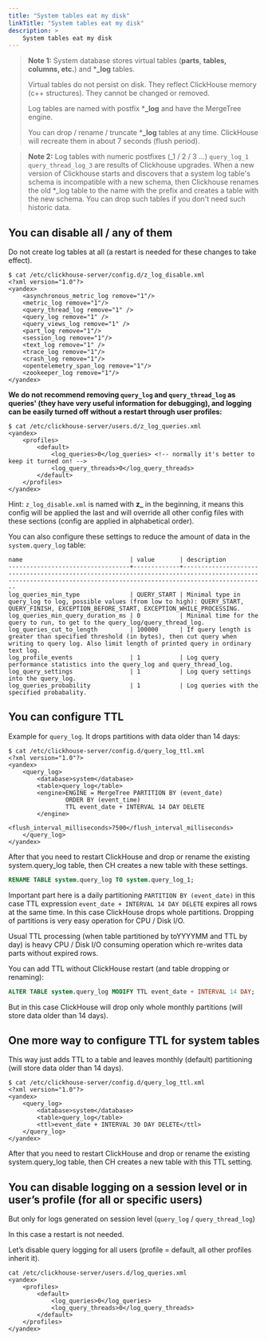 ```yaml
---
title: "System tables eat my disk"
linkTitle: "System tables eat my disk"
description: >
    System tables eat my disk
---
```

> **Note 1:** System database stores virtual tables (**parts**, **tables,** **columns, etc.**) and \***_log** tables.
>
> Virtual tables do not persist on disk. They reflect ClickHouse memory (c++ structures). They cannot be changed or removed.
>
> Log tables are named with postfix \***_log** and have the MergeTree engine.
>
> You can drop / rename / truncate \***_log** tables at any time. ClickHouse will recreate them in about 7 seconds (flush period).

> **Note 2:** Log tables with numeric postfixes (_1 / 2 / 3 ...) `query_log_1 query_thread_log_3` are results of Clickhouse upgrades. When a new version of Clickhouse starts and discovers that a system log table's schema is incompatible with a new schema, then Clickhouse renames the old *_log table to the name with the prefix and creates a table with the new schema. You can drop such tables if you don't need such historic data.

## You can disable all / any of them

Do not create log tables at all (a restart is needed for these changes to take effect).

```markup
$ cat /etc/clickhouse-server/config.d/z_log_disable.xml
<?xml version="1.0"?>
<yandex>
    <asynchronous_metric_log remove="1"/>
    <metric_log remove="1"/>
    <query_thread_log remove="1" />  
    <query_log remove="1" />
    <query_views_log remove="1" />
    <part_log remove="1"/>
    <session_log remove="1"/>
    <text_log remove="1" />
    <trace_log remove="1"/>
    <crash_log remove="1"/>
    <opentelemetry_span_log remove="1"/>
    <zookeeper_log remove="1"/>
</yandex>
```

**We do not recommend removing `query_log` and `query_thread_log` as queries' (they have very useful information for debugging), and logging can be easily turned off without a restart through user profiles:**

```markup
$ cat /etc/clickhouse-server/users.d/z_log_queries.xml
<yandex>
    <profiles>
        <default>
            <log_queries>0</log_queries> <!-- normally it's better to keep it turned on! -->
            <log_query_threads>0</log_query_threads>
        </default>
    </profiles>
</yandex>
```

Hint: `z_log_disable.xml` is named with **z_** in the beginning, it means this config will be applied the last and will override all other config files with these sections (config are applied in alphabetical order).

You can also configure these settings to reduce the amount of data in the `system.query_log` table:

```markup
name                              | value       | description                                                                                                                                                       
----------------------------------+-------------+-------------------------------------------------------------------------------------------------------------------------------------------------------------------
log_queries_min_type              | QUERY_START | Minimal type in query_log to log, possible values (from low to high): QUERY_START, QUERY_FINISH, EXCEPTION_BEFORE_START, EXCEPTION_WHILE_PROCESSING.
log_queries_min_query_duration_ms | 0           | Minimal time for the query to run, to get to the query_log/query_thread_log.
log_queries_cut_to_length         | 100000      | If query length is greater than specified threshold (in bytes), then cut query when writing to query log. Also limit length of printed query in ordinary text log.
log_profile_events                | 1           | Log query performance statistics into the query_log and query_thread_log.
log_query_settings                | 1           | Log query settings into the query_log.
log_queries_probability           | 1           | Log queries with the specified probabality.
```

## You can configure TTL

Example for `query_log`. It drops partitions with data older than 14 days:

```markup
$ cat /etc/clickhouse-server/config.d/query_log_ttl.xml
<?xml version="1.0"?>
<yandex>
    <query_log>
        <database>system</database>
        <table>query_log</table>
        <engine>ENGINE = MergeTree PARTITION BY (event_date)
                ORDER BY (event_time)
                TTL event_date + INTERVAL 14 DAY DELETE
        </engine>
        <flush_interval_milliseconds>7500</flush_interval_milliseconds>
    </query_log>
</yandex>
```

After that you need to restart ClickHouse and drop or rename the existing system.query_log table, then CH creates a new table with these settings.

```sql
RENAME TABLE system.query_log TO system.query_log_1;
```

Important part here is a daily partitioning `PARTITION BY (event_date)` in this case TTL expression `event_date + INTERVAL 14 DAY DELETE` expires all rows at the same time. In this case ClickHouse drops whole partitions. Dropping of partitions is very easy operation for CPU / Disk I/O.

Usual TTL processing (when table partitioned by toYYYYMM and TTL by day) is heavy CPU / Disk I/O consuming operation which re-writes data parts without expired rows.

You can add TTL without ClickHouse restart (and table dropping or renaming):

```sql
ALTER TABLE system.query_log MODIFY TTL event_date + INTERVAL 14 DAY;
```

But in this case ClickHouse will drop only whole monthly partitions (will store data older than 14 days).

## One more way to configure TTL for system tables

This way just adds TTL to a table and leaves monthly (default) partitioning (will store data older than 14 days).

```markup
$ cat /etc/clickhouse-server/config.d/query_log_ttl.xml
<?xml version="1.0"?>
<yandex>
    <query_log>
        <database>system</database>
        <table>query_log</table>
        <ttl>event_date + INTERVAL 30 DAY DELETE</ttl>
    </query_log>
</yandex>
```

After that you need to restart ClickHouse and drop or rename the existing system.query_log table, then CH creates a new table with this TTL setting.

## You can disable logging on a session level or in user’s profile (for all or specific users)

But only for logs generated on session level (`query_log` / `query_thread_log`)

In this case a restart is not needed.

Let’s disable query logging for all users (profile = default, all other profiles inherit it).

```markup
cat /etc/clickhouse-server/users.d/log_queries.xml
<yandex>
    <profiles>
        <default>
            <log_queries>0</log_queries>
            <log_query_threads>0</log_query_threads>
        </default>
    </profiles>
</yandex>
```
